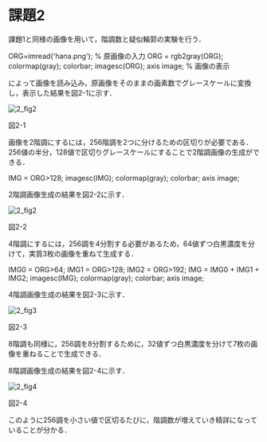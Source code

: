 # 課題2

課題1と同様の画像を用いて，階調数と疑似輪郭の実験を行う．

ORG=imread('hana.png'); % 原画像の入力
ORG = rgb2gray(ORG); colormap(gray); colorbar;
imagesc(ORG); axis image; % 画像の表示

によって画像を読み込み，原画像をそのままの画素数でグレースケールに変換し，表示した結果を図2-1に示す．

![2_fig2](https://user-images.githubusercontent.com/35133431/35190390-a956ccac-fea3-11e7-9c94-076ef00630f5.png)

図2-1

画像を2階調にするには，256階調を2つに分けるための区切りが必要である．256値の半分，128値で区切りグレースケールにすることで2階調画像の生成ができる．

IMG = ORG>128;
imagesc(IMG); colormap(gray); colorbar;  axis image;

2階調画像生成の結果を図2-2に示す．

![2_fig2](https://user-images.githubusercontent.com/35133431/35190393-b9bc2f7e-fea3-11e7-83ca-ac856605c774.png)

図2-2

4階調にするには，256調を4分割する必要があるため，64値ずつ白黒濃度を分けて，実質3枚の画像を重ねて生成する．

IMG0 = ORG>64;
IMG1 = ORG>128;
IMG2 = ORG>192;
IMG = IMG0 + IMG1 + IMG2;
imagesc(IMG); colormap(gray); colorbar;  axis image;

4階調画像生成の結果を図2-3に示す．

![2_fig3](https://user-images.githubusercontent.com/35133431/35190394-bd84206c-fea3-11e7-86b2-1ebe0190d268.png)

図2-3

8階調も同様に，256調を8分割するために，32値ずつ白黒濃度を分けて7枚の画像を重ねることで生成できる．




8階調画像生成の結果を図2-4に示す．

![2_fig4](https://user-images.githubusercontent.com/35133431/35190396-d45fba76-fea3-11e7-9be9-3c0cf66c395f.png)

図2-4

このように256調を小さい値で区切るたびに，階調数が増えていき精詳になっていることが分かる．
